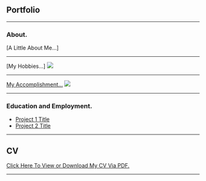 ## Portfolio

---

### About. 

[A Little About Me...]


---
[My Hobbies...]
<img src="images/dummy_thumbnail.jpg?raw=true"/>

---
[My Accomplishment...](http://example.com/)
<img src="images/dummy_thumbnail.jpg?raw=true"/>

---

### Education and Employment.

- [Project 1 Title](http://example.com/)
- [Project 2 Title](http://example.com/)


---
## CV
[Click Here To View or Download My CV Via PDF.](/pdf/Mohammad_Fathnejad_CV.pdf)



---
